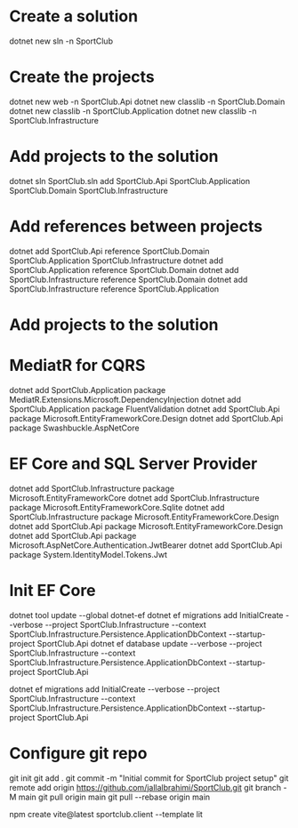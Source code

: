 # Create a solution 
dotnet new sln -n SportClub

# Create the projects
dotnet new web -n SportClub.Api
dotnet new classlib -n SportClub.Domain
dotnet new classlib -n SportClub.Application
dotnet new classlib -n SportClub.Infrastructure

# Add projects to the solution
dotnet sln SportClub.sln add SportClub.Api SportClub.Application SportClub.Domain SportClub.Infrastructure

# Add references between projects
dotnet add SportClub.Api reference SportClub.Domain SportClub.Application SportClub.Infrastructure
dotnet add SportClub.Application reference SportClub.Domain
dotnet add SportClub.Infrastructure reference SportClub.Domain
dotnet add SportClub.Infrastructure reference SportClub.Application 

# Add projects to the solution

# MediatR for CQRS
dotnet add SportClub.Application package MediatR.Extensions.Microsoft.DependencyInjection
dotnet add SportClub.Application package FluentValidation
dotnet add SportClub.Api package Microsoft.EntityFrameworkCore.Design
dotnet add SportClub.Api package Swashbuckle.AspNetCore

# EF Core and SQL Server Provider
dotnet add SportClub.Infrastructure package Microsoft.EntityFrameworkCore
dotnet add SportClub.Infrastructure package Microsoft.EntityFrameworkCore.Sqlite
dotnet add SportClub.Infrastructure package Microsoft.EntityFrameworkCore.Design
dotnet add SportClub.Api package Microsoft.EntityFrameworkCore.Design
dotnet add SportClub.Api package Microsoft.AspNetCore.Authentication.JwtBearer
dotnet add SportClub.Api package System.IdentityModel.Tokens.Jwt

# Init EF Core
dotnet tool update --global dotnet-ef
dotnet ef migrations add InitialCreate --verbose --project SportClub.Infrastructure --context SportClub.Infrastructure.Persistence.ApplicationDbContext --startup-project SportClub.Api
dotnet ef database update --verbose --project SportClub.Infrastructure --context SportClub.Infrastructure.Persistence.ApplicationDbContext --startup-project SportClub.Api

dotnet ef migrations add InitialCreate --verbose --project SportClub.Infrastructure --context SportClub.Infrastructure.Persistence.ApplicationDbContext --startup-project SportClub.Api


# Configure git repo
git init
git add .
git commit -m "Initial commit for SportClub project setup"
git remote add origin https://github.com/jallalbrahimi/SportClub.git
git branch -M main
git pull origin main
git pull --rebase origin main



 npm create vite@latest sportclub.client --template lit


